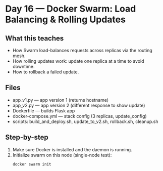 # Day 16 — Docker Swarm: Load Balancing & Rolling Updates

## What this teaches
- How Swarm load-balances requests across replicas via the routing mesh.
- How rolling updates work: update one replica at a time to avoid downtime.
- How to rollback a failed update.

## Files
- app_v1.py — app version 1 (returns hostname)
- app_v2.py — app version 2 (different response to show update)
- Dockerfile — builds Flask app
- docker-compose.yml — stack config (3 replicas, update_config)
- scripts: build_and_deploy.sh, update_to_v2.sh, rollback.sh, cleanup.sh

## Step-by-step
1. Make sure Docker is installed and the daemon is running.
2. Initialize swarm on this node (single-node test):
   ```bash
   docker swarm init

